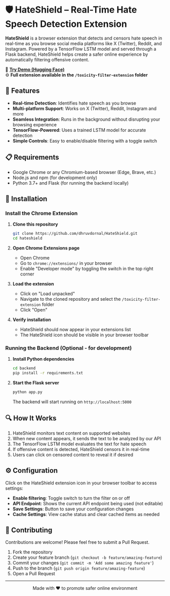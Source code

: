 # 🛡️ HateShield – Real-Time Hate Speech Detection Extension

**HateShield** is a browser extension that detects and censors hate speech in real-time as you browse social media platforms like X (Twitter), Reddit, and Instagram. Powered by a TensorFlow LSTM model and served through a Flask backend, HateShield helps create a safer online experience by automatically filtering offensive content.

🔗 **[Try Demo (Hugging Face)](https://ozymozy-toxi.hf.space)**  
⚙️ **Full extension available in the `/toxicity-filter-extension` folder**


## 🚀 Features

- **Real-time Detection**: Identifies hate speech as you browse
- **Multi-platform Support**: Works on X (Twitter), Reddit, Instagram and more
- **Seamless Integration**: Runs in the background without disrupting your browsing experience
- **TensorFlow-Powered**: Uses a trained LSTM model for accurate detection
- **Simple Controls**: Easy to enable/disable filtering with a toggle switch

## 📋 Requirements

- Google Chrome or any Chromium-based browser (Edge, Brave, etc.)
- Node.js and npm (for development only)
- Python 3.7+ and Flask (for running the backend locally)

## 🔧 Installation

### Install the Chrome Extension

1. **Clone this repository**
   ```bash
   git clone https://github.com/dhruvdornal/HateShield.git
   cd hateshield
   ```

2. **Open Chrome Extensions page**
   - Open Chrome
   - Go to `chrome://extensions/` in your browser
   - Enable "Developer mode" by toggling the switch in the top right corner

3. **Load the extension**
   - Click on "Load unpacked"
   - Navigate to the cloned repository and select the `/toxicity-filter-extension` folder
   - Click "Open"

4. **Verify installation**
   - HateShield should now appear in your extensions list
   - The HateShield icon should be visible in your browser toolbar

### Running the Backend (Optional - for development)

1. **Install Python dependencies**
   ```bash
   cd backend
   pip install -r requirements.txt
   ```

2. **Start the Flask server**
   ```bash
   python app.py
   ```
   The backend will start running on `http://localhost:5000`

## 🔍 How It Works

1. HateShield monitors text content on supported websites
2. When new content appears, it sends the text to be analyzed by our API
3. The TensorFlow LSTM model evaluates the text for hate speech
4. If offensive content is detected, HateShield censors it in real-time
5. Users can click on censored content to reveal it if desired

## ⚙️ Configuration

Click on the HateShield extension icon in your browser toolbar to access settings:

- **Enable filtering**: Toggle switch to turn the filter on or off
- **API Endpoint**: Shows the current API endpoint being used (not editable)
- **Save Settings**: Button to save your configuration changes
- **Cache Settings**: View cache status and clear cached items as needed


## 🤝 Contributing

Contributions are welcome! Please feel free to submit a Pull Request.

1. Fork the repository
2. Create your feature branch (`git checkout -b feature/amazing-feature`)
3. Commit your changes (`git commit -m 'Add some amazing feature'`)
4. Push to the branch (`git push origin feature/amazing-feature`)
5. Open a Pull Request

---

<p align="center">Made with ❤️ to promote safer online environment</p>
